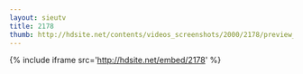 ```yaml
---
layout: sieutv
title: 2178
thumb: http://hdsite.net/contents/videos_screenshots/2000/2178/preview_360p.mp4.jpg
---
```

{% include iframe src='http://hdsite.net/embed/2178' %}
 
